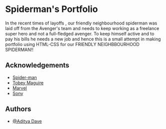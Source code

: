 
# Spiderman's Portfolio

In the recent times of layoffs , our friendly neighbourhood spiderman was laid off from the Avenger's team and needs to keep working as a freelance super hero and not a full-fledged avenger.
To keep himself active and to pay his bills he needs a new job and hence this is a small attempt in making portfolio using HTML-CSS for our FRIENDLY NEIGHBBOURHOOD SPIDERMAN!!




## Acknowledgements

 - [Spider-man](https://en.wikipedia.org/wiki/Spider-Man)
 - [Tobey Maguire](https://en.wikipedia.org/wiki/Tobey_Maguire)
 - [Marvel](https://www.marvel.com/movies)
 - [Sony](https://en.wikipedia.org/wiki/Sony%27s_Spider-Man_Universe)


## Authors

- [@Aditya Dave](https://www.github.com/Adi-Dave-cs)

